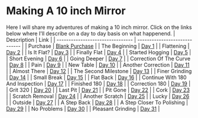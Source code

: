 # Making A 10 inch Mirror

Here I will share my adventures of making a 10 inch mirror. Click on the links below where I'll describe on a day to day basis on what happenend.
| Description                      | Link                          |
| -------------------------------- | ----------------------------- |
| Purchase                         | [Blank Purchase](purchase.md) |
| The Beginning                    | [Day 1](./day1/)              |
| Flattening                       | [Day 2](./day2/)              |
| Is It Flat?                      | [Day 3](./day3/)              |
| Finally Flat                     | [Day 4](./day4/)              |
| Started Hogging                  | [Day 5](./day5/)              |
| Short Evening                    | [Day 6](./day6/)              |
| Going Deeper                     | [Day 7](./day7/)              |
| Correction Of The Curve          | [Day 8](./day8/)              |
| Pain                             | [Day 9](./day9/)              |
| New Table                        | [Day 10](./day10/)            |
| Another Correction               | [Day 11](./day11/)            |
| Almost There                     | [Day 12](./day12/)            |
| The Second Milestone             | [Day 13](./day13/)            |
| Finer Grinding                   | [Day 14](./day14/)            |
| Small Break                      | [Day 15](./day15/)            |
| Flat Back                        | [Day 16](./day16/)            |
| Continue With 180 And Inspection | [Day 17](./day17/)            |
| Finished 180                     | [Day 18](./day18/)            |
| Correction 180                   | [Day 19](./day19/)            |
| Grit 320                         | [Day 20](./day20/)            |
| Last Pit                         | [Day 21](./day21/)            |
| Pit Gone                         | [Day 22](./day22/)            |
| Cork                             | [Day 23](./day23/)            |
| Scratch Removal                  | [Day 24](./day24/)            |
| Another Scratch                  | [Day 25](./day25/)            |
| Lucky                            | [Day 26](./day26/)            |
| Outside                          | [Day 27](./day27/)            |
| A Step Back                      | [Day 28](./day28/)            |
| A Step Closer To Polishing       | [Day 29](./day29/)            |
| No Problems                      | [Day 30](./day30/)            |
| Pleasant Grinding                | [Day 31](./day31/)            |